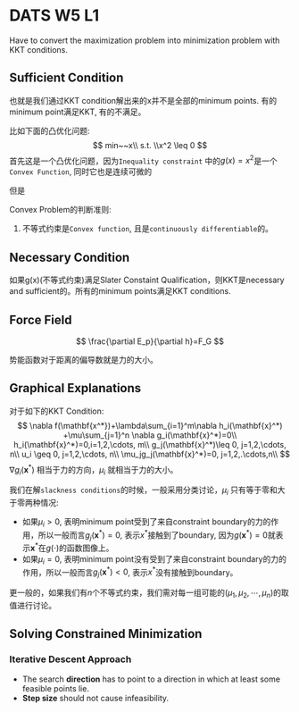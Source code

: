 # DATS W5 L1

Have to convert the maximization problem into minimization problem with KKT conditions.



## Sufficient Condition

也就是我们通过KKT condition解出来的x并不是全部的minimum points. 有的minimum point满足KKT, 有的不满足。

比如下面的凸优化问题:
$$
min~~x\\
s.t.
\\x^2 \leq 0
$$
首先这是一个凸优化问题，因为`Inequality constraint` 中的$g(x)=x^2$是一个`Convex Function`, 同时它也是连续可微的

但是

Convex Problem的判断准则:

1. 不等式约束是`Convex function`, 且是`continuously differentiable`的。



## Necessary Condition

如果g(x)(不等式约束)满足Slater Constaint Qualification，则KKT是necessary and sufficient的。所有的minimum points满足KKT conditions.

## Force Field

$$
\frac{\partial E_p}{\partial h}=F_G
$$

势能函数对于距离的偏导数就是力的大小。





## Graphical Explanations

对于如下的KKT Condition:
$$
\nabla f(\mathbf{x^*})+\lambda\sum_{i=1}^m\nabla h_i(\mathbf{x}^*) +\mu\sum_{j=1}^n \nabla g_i(\mathbf{x}^*)=0\\
h_i(\mathbf{x}^*)=0,i=1,2,\cdots, m\\
g_j(\mathbf{x}^*)\leq 0, j=1,2,\cdots, n\\
u_i \geq 0, j=1,2,\cdots, n\\
\mu_jg_j(\mathbf{x}^*)=0, j=1,2,.\cdots,n\\
$$
$\nabla g_i(\mathbf{x}^*)$ 相当于力的方向，$\mu_i$ 就相当于力的大小。

我们在解`slackness conditions`的时候，一般采用分类讨论，$\mu_i$ 只有等于零和大于零两种情况:

- 如果$\mu_i>0$, 表明minimum point受到了来自constraint boundary的力的作用，所以一般而言$g_j(\mathbf{x}^*)=0$, 表示$x^*$接触到了boundary, 因为$g(\mathbf{x}^*)=0$就表示$\mathbf{x}^*$在$g(\cdot)$的函数图像上。
- 如果$\mu_i=0$, 表明minimum point没有受到了来自constraint boundary的力的作用，所以一般而言$g_j(\mathbf{x}^*)<0$, 表示$x^*$没有接触到boundary。

更一般的，如果我们有$n$个不等式约束，我们需对每一组可能的$(\mu_1,\mu_2,\cdots, \mu_n)$的取值进行讨论。





## Solving Constrained Minimization

### Iterative Descent Approach

- The search **direction** has to point to a direction in which at least some feasible points lie.
- **Step size** should not cause infeasibility.







